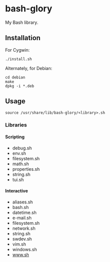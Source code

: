 # bash-glory
My Bash library.

## Installation
For Cygwin:
```
./install.sh
```

Alternately, for Debian:
```
cd debian
make
dpkg -i *.deb
```

## Usage
```
source /usr/share/lib/bash-glory/<library>.sh
```

### Libraries

#### Scripting

* debug.sh
* env.sh
* filesystem.sh
* math.sh
* properties.sh
* string.sh
* tui.sh

#### Interactive
* aliases.sh
* bash.sh
* datetime.sh
* e-mail.sh
* filesystem.sh
* network.sh
* string.sh
* swdev.sh
* vim.sh
* windows.sh
* www.sh


